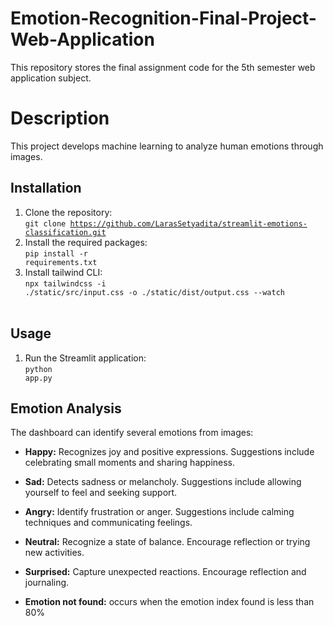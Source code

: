 ﻿# Emotion-Recognition-Final-Project-Web-Application
This repository stores the final assignment code for the 5th semester web application subject.

# Description
This project develops machine learning to analyze human emotions through images.

## Installation
1. Clone the repository:
<br><code>git clone https://github.com/LarasSetyadita/streamlit-emotions-classification.git</code></br>
2. Install the required packages:
<br><code>pip install -r requirements.txt</code></br>
2. Install tailwind CLI:
<br><code>npx tailwindcss -i ./static/src/input.css -o ./static/dist/output.css --watch
</code></br>

## Usage
1. Run the Streamlit application:
<br><code>python app.py</code></br>

## Emotion Analysis
The dashboard can identify several emotions from images:
- <b>Happy:</b> Recognizes joy and positive expressions. Suggestions include celebrating small moments and sharing happiness.
- <b>Sad:</b> Detects sadness or melancholy. Suggestions include allowing yourself to feel and seeking support.

- <b>Angry:</b> Identify frustration or anger. Suggestions include calming techniques and communicating feelings.
- <b>Neutral:</b> Recognize a state of balance. Encourage reflection or trying new activities.
- <b>Surprised:</b> Capture unexpected reactions. Encourage reflection and journaling.
- <b>Emotion not found:</b> occurs when the emotion index found is less than 80%
